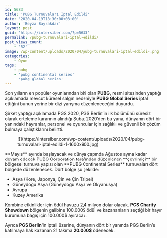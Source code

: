 ```yaml
---
id: 5683
title: 'PUBG Turnuvaları İptal Edildi'
date: '2020-04-19T18:30:00+03:00'
author: 'Beyza Bayrakdar'
layout: post
guid: 'https://intersiber.com/?p=5683'
permalink: /pubg-turnuvalari-iptal-edildi/
post_views_count:
    - '52'
image: /wp-content/uploads/2020/04/pubg-turnuvalari-iptal-edildi-.png
categories:
    - Oyun
tags:
    - pubg
    - 'pubg continental series'
    - 'pubg global series'
---
```


Son yılların en popüler oyunlarından biri olan **PUBG,** resmi sitesinden yaptığı açıklamada mevcut küresel salgın nedeniyle **PUBG Global Series** iptal ettiğini bunun yerine bir dizi yarışma düzenleneceğini duyurdu.

Şirket yaptığı açıklamada PGS 2020, PGS Berlin’in ilk bölümünü süresiz olarak erteleme kararının alındığı Şubat 2020’den bu yana, dünyanın dört bir yanındaki hayranlar, personel ve oyuncular için sağlıklı ve güvenli bir çözüm bulmaya çalıştıklarını belirtti.

<figure class="wp-block-image size-large">![](https://intersiber.com/wp-content/uploads/2020/04/pubg-turnuvalari-iptal-edildi-1-1600x900.jpg)</figure>**Mayıs** ayında başlayacak ve dünya çapında Ağustos ayına kadar devam edecek PUBG Corporation tarafından düzenlenen **çevrimiçi** bir bölgesel turnuva yapısı olan **PUBG Continental Series** turnuvaları dört bölgede düzenlenecek. Dört bölge şu şekilde:

- Asya (Kore, Japonya, Çin ve Çin Taipei)
- Güneydoğu Asya (Güneydoğu Asya ve Okyanusya)
- Avrupa
- Kuzey Amerika

Kombine etkinlikler için ödül havuzu 2,4 milyon dolar olacak. **PCS Charity Showdown** bölgenin galibine 100.000$ ödül ve kazananların seçtiği bir hayır kurumuna bağış için 100.000$ ayıracak.

Ayrıca **PGS Berlin**‘in iptali üzerine, dünyanın dört bir yanında PGS Berlin’e katılmaya hak kazanan 21 takıma **20.000$** ödenecek.